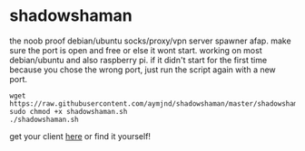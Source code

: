 # shadowshaman
the noob proof debian/ubuntu socks/proxy/vpn server spawner afap. make sure the port is open and free or else it wont start. working on most debian/ubuntu and also raspberry pi. if it didn't start for the first time because you chose the wrong port, just run the script again with a new port.

```
wget https://raw.githubusercontent.com/aymjnd/shadowshaman/master/shadowshaman.sh
sudo chmod +x shadowshaman.sh
./shadowshaman.sh
```

get your client [here](https://shadowsocks.org/en/download/clients.html) or find it yourself!
